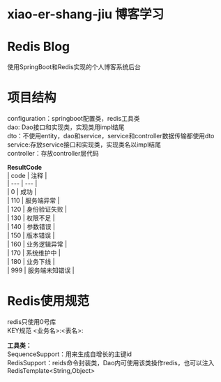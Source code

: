 # xiao-er-shang-jiu 博客学习
# Redis Blog

使用SpringBoot和Redis实现的个人博客系统后台

# 项目结构

configuration：springboot配置类，redis工具类  
dao: Dao接口和实现类，实现类用impl结尾  
dto：不使用entity，dao和service，service和controller数据传输都使用dto  
service:存放service接口和实现类，实现类名以impl结尾  
controller：存放controller层代码  

**ResultCode**  
|  code   |  注释   |  
| --- | --- |  
|  0   |  成功   |  
|  110   |  服务端异常   |  
|  120   |  身份验证失败   |   
|  130   |  权限不足   |  
|  140   |  参数错误   |  
|  150   |  版本错误   |  
|  160   |  业务逻辑异常   |  
|  170   |  系统维护中   |  
|  180   |  业务下线   |  
|  999   |  服务端未知错误   |  

# Redis使用规范  
redis只使用0号库  
KEY规范  <业务名>:<表名>:<id>  

**工具类：**  
SequenceSupport：用来生成自增长的主键id  
RedisSupport：reids命令封装类，Dao内可使用该类操作redis，也可以注入RedisTemplate<String,Object>  




